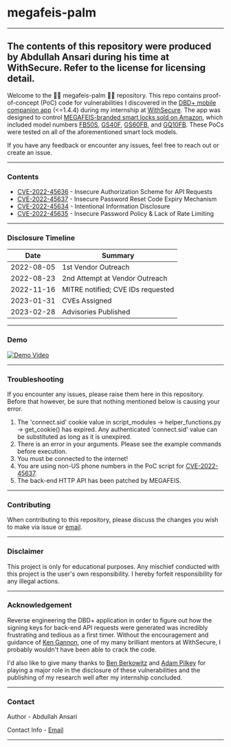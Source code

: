 ﻿# megafeis-palm
---
The contents of this repository were produced by Abdullah Ansari during his time at WithSecure. Refer to the license for licensing detail.
---
Welcome to the 🤦‍♂️ megafeis-palm 🤦‍♂️ repository. This repo contains proof-of-concept (PoC) code for vulnerabilities I discovered in the [DBD+ mobile companion app](https://play.google.com/store/apps/details?id=net.oklok.dbd&hl=en_US&gl=US) (<=1.4.4) during my internship at [WithSecure](https://www.withsecure.com/en/home). The app was designed to control [MEGAFEIS-branded smart locks sold on Amazon](https://www.amazon.com/stores/MEGAFEIS/page/254B3FD4-0D84-44E1-A05E-973392450554?ref_=ast_bln), which included model numbers [FB50S](https://www.amazon.com/Fingerprint-Bluetooth-Waterproof-MEGAFEIS-Biometric/dp/B07PHQNTHL/ref=sr_1_2?crid=31XT3A5ZOGB8S&keywords=megafeis&qid=1659445906&sprefix=megafeis%2Caps%2C67&sr=8-2), [GS40F](https://www.amazon.com/Fingerprint-MEGAFEIS-Bluetooth-Biometric-Cabinet/dp/B08HVGPFCY?ref_=ast_sto_dp), [GS60FB](https://www.amazon.com/Fingerprint-Bluetooth-MEGAFEIS-Suitable-Cabinets/dp/B08MQGGB11?ref_=ast_sto_dp), and [GQ10FB](https://www.megafeis.com/product-page/fingerprint-bike-lock-cable). These PoCs were tested on all of the aforementioned smart lock models.

If you have any feedback or encounter any issues, feel free to reach out or create an issue. 

____

### Contents
- [CVE-2022-45636](/CVE-2022-45636) - Insecure Authorization Scheme for API Requests
- [CVE-2022-45637](/CVE-2022-45637) - Insecure Password Reset Code Expiry Mechanism
- [CVE-2022-45634](/CVE-2022-45634) - Intentional Information Disclosure
- [CVE-2022-45635](/CVE-2022-45635) - Insecure Password Policy & Lack of Rate Limiting

____

### Disclosure Timeline

| Date        | Summary                                               |
| ----------- | ----------------------------------------------------- |
| 2022-08-05  | 1st Vendor Outreach                                   |
| 2022-08-23  | 2nd Attempt at Vendor Outreach                        |
| 2022-11-16  | MITRE notified; CVE IDs requested                     |
| 2023-01-31  | CVEs Assigned                                         |
| 2023-02-28  | Advisories Published                                    |

____

### Demo

[![Demo Video](https://img.youtube.com/vi/W-eZDAH7xms/0.jpg)](https://www.youtube.com/watch?v=W-eZDAH7xms)
____

### Troubleshooting

If you encounter any issues, please raise them here in this repository. Before that however, be sure that nothing mentioned below is causing your error.

1. The 'connect.sid' cookie value in script_modules -> helper_functions.py -> get_cookie() has expired. Any authenticated 'connect.sid' value can be substituted as long as it is unexpired.
2. There is an error in your arguments. Please see the example commands before execution.
3. You must be connected to the internet!
4. You are using non-US phone numbers in the PoC script for [CVE-2022-45637](/CVE-2022-45637).
5. The back-end HTTP API has been patched by MEGAFEIS.

____

### Contributing

When contributing to this repository, please discuss the changes you wish to make via issue or [email](mailto:abdullahansari1618@outlook.com).

____

### Disclaimer

This project is only for educational purposes. Any mischief conducted with this project is the user's own responsibility. I hereby forfeit responsibility for any illegal actions.

____

### Acknowledgement 

Reverse engineering the DBD+ application in order to figure out how the signing keys for back-end API requests were generated was incredibly frustrating and tedious as a first timer. Without the encouragement and guidance of [Ken Gannon](https://github.com/Yogehi), one of my many brilliant mentors at WithSecure, I probably wouldn't have been able to crack the code.

I'd also like to give many thanks to [Ben Berkowitz](https://www.linkedin.com/in/benberkowitznyc/) and [Adam Pilkey](https://www.linkedin.com/in/adam-pilkey/) for playing a major role in the disclosure of these vulnerabilities and the publishing of my research well after my internship concluded.

____

### Contact

Author - Abdullah Ansari

Contact Info - [Email](mailto:abdullahansari1618@outlook.com)

____
